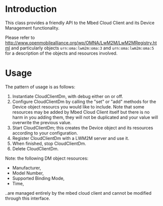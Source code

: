 Introduction
============
This class provides a friendly API to the Mbed Cloud Client and its Device Management functionality.

Please  refer to http://www.openmobilealliance.org/wp/OMNA/LwM2M/LwM2MRegistry.html and particularly objects `urn:oma:lwm2m:oma:3` and `urn:oma:lwm2m:oma:5` for a description of the objects and resources involved.

Usage
=====
The pattern of usage is as follows:

1.  Instantiate CloudClientDm, with debug either on or off.
2.  Configure CloudClientDm by calling the "set" or "add" methods
    for the Device object resourcs you would like to include.  Note
    that some resources may be added by Mbed Cloud Client itself but
    there is no harm in you adding them, they will not be
    duplicated and your value will overwrite the previous value.
3.  Start CloudClientDm; this creates the Device object and its
    resources according to your configuration.
4.  Register CloudClientDm with a LWM2M server and use it.
5.  When finished, stop CloudClientDm.
6.  Delete CloudClientDm.

Note: the following DM object resources:

* Manufacturer,
* Model Number,
* Supported Binding Mode,
* Time,

..are managed entirely by the mbed cloud client and cannot be modified through this interface.